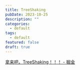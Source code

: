 ```yaml
---
title: TreeShaking
pubDate: 2023-10-25
description: ""
categories:
  - default
tags:
  - default
featured: false
draft: true
---
```


[拿来吧，TreeShaking！！！ - 掘金](https://juejin.cn/post/7127452645425414174)
